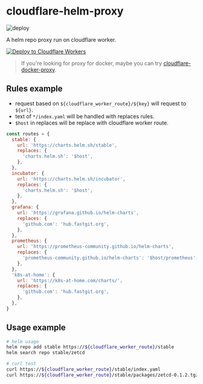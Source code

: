 # cloudflare-helm-proxy

![deploy](https://github.com/wangming66/cloudflare-helm-proxy/actions/workflows/deploy.yml/badge.svg)

A helm repo proxy run on cloudflare worker.

[![Deploy to Cloudflare Workers](https://deploy.workers.cloudflare.com/button)](https://deploy.workers.cloudflare.com/?url=https://github.com/wangming66/cloudflare-helm-proxy)

> If you're looking for proxy for docker, maybe you can try [cloudflare-docker-proxy](https://github.com/wangming66/cloudflare-docker-proxy).

## Rules example
- request based on `${cloudflare_worker_route}/${key}` will request to `${url}`.
- text of `*/index.yaml` will be handled with replaces rules.
- `$host` in replaces will be replace with cloudflare worker route.
```javascript
const routes = {
  stable: {
    url: 'https://charts.helm.sh/stable',
    replaces: {
      'charts.helm.sh': '$host',
    },
  },
  incubator: {
    url: 'https://charts.helm.sh/incubator',
    replaces: {
      'charts.helm.sh': '$host',
    },
  },
  grafana: {
    url: 'https://grafana.github.io/helm-charts',
    replaces: {
      'github.com': 'hub.fastgit.org',
    },
  },
  prometheus: {
    url: 'https://prometheus-community.github.io/helm-charts',
    replaces: {
      'prometheus-community.github.io/helm-charts': '$host/prometheus',
    },
  },
  'k8s-at-home': {
    url: 'https://k8s-at-home.com/charts/',
    replaces: {
      'github.com': 'hub.fastgit.org',
    },
  },
}
```

## Usage example
```bash
# helm usage
helm repo add stable https://${cloudflare_worker_route}/stable
helm search repo stable/zetcd

# curl test
curl https://${cloudflare_worker_route}/stable/index.yaml
curl https://${cloudflare_worker_route}/stable/packages/zetcd-0.1.2.tgz
```
